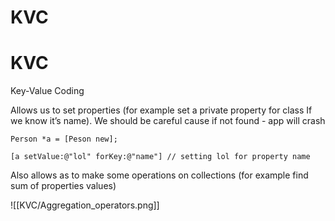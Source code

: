 # KVC

# KVC

Key-Value Coding

Allows us to set properties (for example set a private property for class If we know it’s name). We should be careful cause if not found - app will crash

`Person *a = [Peson new];`

`[a setValue:@"lol" forKey:@"name"] // setting lol for property name`

Also allows as to make some operations on collections (for example find sum of properties values)

![[KVC/Aggregation_operators.png]]